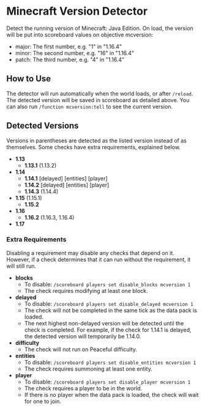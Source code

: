 # Minecraft Version Detector

Detect the running version of Minecraft: Java Edition. On load, the version will be put into scoreboard values on objective mcversion:
- major: The first number, e.g. "1" in "1.16.4"
- minor: The second number, e.g. "16" in "1.16.4"
- patch: The third number, e.g. "4" in "1.16.4"

## How to Use

The detector will run automatically when the world loads, or after `/reload`. The detected version will be saved in scoreboard as detailed above. You can also run `/function mcversion:tell` to see the current version.

## Detected Versions

Versions in parentheses are detected as the listed version instead of as themselves. Some checks have extra requirements, explained below.

- **1.13**
  - **1.13.1** (1.13.2)
- **1.14**
  - **1.14.1** \[delayed\] \[entities\] \[player\]
  - **1.14.2** \[delayed\] \[entities\] \[player\]
  - **1.14.3** (1.14.4)
- **1.15** (1.15.1)
  - **1.15.2**
- **1.16**
  - **1.16.2** (1.16.3, 1.16.4)
- **1.17**

### Extra Requirements

Disabling a requirement may disable any checks that depend on it. However, if a check determines that it can run without the requirement, it will still run.

- **blocks**
  - To disable: `/scoreboard players set disable_blocks mcversion 1`
  - The check requires modifying at least one block.
- **delayed**
  - To disable: `/scoreboard players set disable_delayed mcversion 1`
  - The check will not be completed in the same tick as the data pack is loaded.
  - The next highest non-delayed version will be detected until the check is completed. For example, if the check for 1.14.1 is delayed, the detected version will temporarily be 1.14.0.
- **difficulty**
  - The check will not run on Peaceful difficulty.
- **entities**
  - To disable: `/scoreboard players set disable_entities mcversion 1`
  - The check requires summoning at least one entity.
- **player**
  - To disable: `/scoreboard players set disable_player mcversion 1`
  - The check requires a player to be in the world.
  - If there is no player when the data pack is loaded, the check will wait for one to join.
